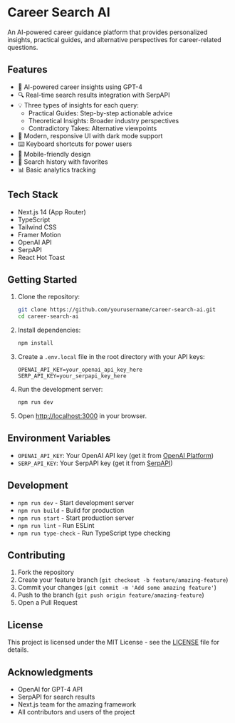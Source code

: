 # Career Search AI

An AI-powered career guidance platform that provides personalized insights, practical guides, and alternative perspectives for career-related questions.

## Features

- 🤖 AI-powered career insights using GPT-4
- 🔍 Real-time search results integration with SerpAPI
- 💡 Three types of insights for each query:
  - Practical Guides: Step-by-step actionable advice
  - Theoretical Insights: Broader industry perspectives
  - Contradictory Takes: Alternative viewpoints
- 🎨 Modern, responsive UI with dark mode support
- ⌨️ Keyboard shortcuts for power users
- 📱 Mobile-friendly design
- 🔄 Search history with favorites
- 📊 Basic analytics tracking

## Tech Stack

- Next.js 14 (App Router)
- TypeScript
- Tailwind CSS
- Framer Motion
- OpenAI API
- SerpAPI
- React Hot Toast

## Getting Started

1. Clone the repository:
   ```bash
   git clone https://github.com/yourusername/career-search-ai.git
   cd career-search-ai
   ```

2. Install dependencies:
   ```bash
   npm install
   ```

3. Create a `.env.local` file in the root directory with your API keys:
   ```
   OPENAI_API_KEY=your_openai_api_key_here
   SERP_API_KEY=your_serpapi_key_here
   ```

4. Run the development server:
   ```bash
   npm run dev
   ```

5. Open [http://localhost:3000](http://localhost:3000) in your browser.

## Environment Variables

- `OPENAI_API_KEY`: Your OpenAI API key (get it from [OpenAI Platform](https://platform.openai.com/api-keys))
- `SERP_API_KEY`: Your SerpAPI key (get it from [SerpAPI](https://serpapi.com/))

## Development

- `npm run dev` - Start development server
- `npm run build` - Build for production
- `npm run start` - Start production server
- `npm run lint` - Run ESLint
- `npm run type-check` - Run TypeScript type checking

## Contributing

1. Fork the repository
2. Create your feature branch (`git checkout -b feature/amazing-feature`)
3. Commit your changes (`git commit -m 'Add some amazing feature'`)
4. Push to the branch (`git push origin feature/amazing-feature`)
5. Open a Pull Request

## License

This project is licensed under the MIT License - see the [LICENSE](LICENSE) file for details.

## Acknowledgments

- OpenAI for GPT-4 API
- SerpAPI for search results
- Next.js team for the amazing framework
- All contributors and users of the project
